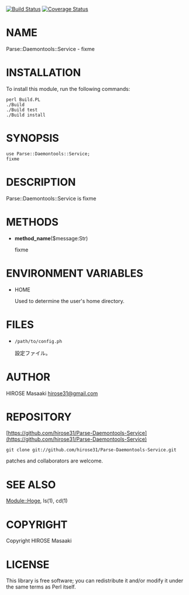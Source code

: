 <a href="https://travis-ci.org/hirose31/Parse-Daemontools-Service"><img src="https://travis-ci.org/hirose31/Parse-Daemontools-Service.png?branch=master" alt="Build Status" /></a>
<a href="https://coveralls.io/r/hirose31/Parse-Daemontools-Service?branch=master"><img src="https://coveralls.io/repos/hirose31/Parse-Daemontools-Service/badge.png?branch=master" alt="Coverage Status" /></a>

# NAME

Parse::Daemontools::Service - fixme

# INSTALLATION

To install this module, run the following commands:

    perl Build.PL
    ./Build
    ./Build test
    ./Build install

# SYNOPSIS

    use Parse::Daemontools::Service;
    fixme

# DESCRIPTION

Parse::Daemontools::Service is fixme

# METHODS

- __method\_name__($message:Str)

    fixme

# ENVIRONMENT VARIABLES

- HOME

    Used to determine the user's home directory.

# FILES

- `/path/to/config.ph`

    設定ファイル。

# AUTHOR

HIROSE Masaaki <hirose31@gmail.com>

# REPOSITORY

[https://github.com/hirose31/Parse-Daemontools-Service](https://github.com/hirose31/Parse-Daemontools-Service)

    git clone git://github.com/hirose31/Parse-Daemontools-Service.git

patches and collaborators are welcome.

# SEE ALSO

[Module::Hoge](http://search.cpan.org/perldoc?Module::Hoge),
ls(1), cd(1)

# COPYRIGHT

Copyright HIROSE Masaaki

# LICENSE

This library is free software; you can redistribute it and/or modify
it under the same terms as Perl itself.

